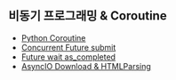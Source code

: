 ## 비동기 프로그래밍 & Coroutine

- [Python Coroutine](./01-Corouine_개념.md)
- [Concurrent Future submit](./02-Concurrent_futures.md)
- [Future wait as_completed](./03-Futures_wait_as_completed.md)
- [AsyncIO Download & HTMLParsing](./04-AsyncIO_Parsing.md)


